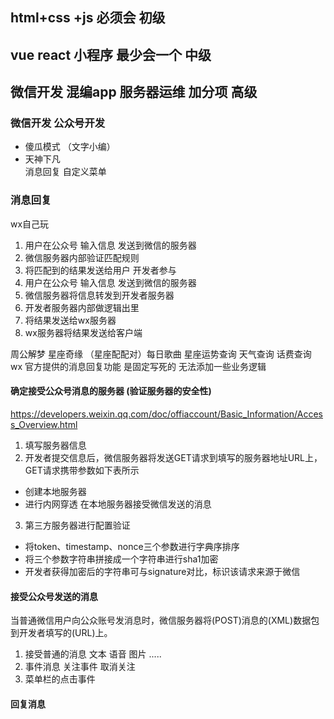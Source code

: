 ## html+css +js  必须会    初级
## vue react 小程序  最少会一个  中级
## 微信开发 混编app 服务器运维 加分项  高级

### 微信开发 公众号开发
* 傻瓜模式 （文字小编）
* 天神下凡  
  消息回复 
  自定义菜单

### 消息回复
wx自己玩
1. 用户在公众号 输入信息  发送到微信的服务器
2. 微信服务器内部验证匹配规则 
3. 将匹配到的结果发送给用户
开发者参与
1. 用户在公众号 输入信息  发送到微信的服务器
2. 微信服务器将信息转发到开发者服务器
3. 开发者服务器内部做逻辑出里
4. 将结果发送给wx服务器
5. wx服务器将结果发送给客户端

周公解梦 星座奇缘 （星座配配对）每日歌曲 星座运势查询 天气查询 话费查询
wx 官方提供的消息回复功能 是固定写死的 无法添加一些业务逻辑

#### 确定接受公众号消息的服务器 (验证服务器的安全性)
https://developers.weixin.qq.com/doc/offiaccount/Basic_Information/Access_Overview.html
1. 填写服务器信息
2. 开发者提交信息后，微信服务器将发送GET请求到填写的服务器地址URL上，GET请求携带参数如下表所示 
 * 创建本地服务器
 * 进行内网穿透  在本地服务器接受微信发送的消息
3. 第三方服务器进行配置验证
 * 将token、timestamp、nonce三个参数进行字典序排序 
 * 将三个参数字符串拼接成一个字符串进行sha1加密 
 * 开发者获得加密后的字符串可与signature对比，标识该请求来源于微信

#### 接受公众号发送的消息
当普通微信用户向公众账号发消息时，微信服务器将(POST)消息的(XML)数据包到开发者填写的(URL)上。
1. 接受普通的消息 文本 语音 图片 .....
2. 事件消息 关注事件 取消关注
3. 菜单栏的点击事件

#### 回复消息